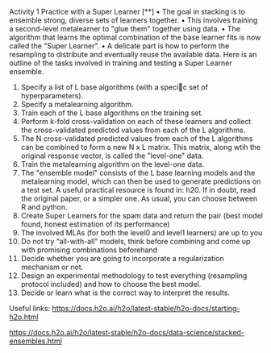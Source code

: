 Activity 1 Practice with a Super Learner [**]
• The goal in stacking is to ensemble strong, diverse sets of learners together.
• This involves training a second-level metalearner to "glue them" together using data.
• The algorithm that learns the optimal combination of the base learner fits is now called
the "Super Learner".
• A delicate part is how to perform the resampling to distribute and eventually reuse the
available data.
Here is an outline of the tasks involved in training and testing a Super Learner ensemble.
1. Specify a list of L base algorithms (with a specic set of hyperparameters).
2. Specify a metalearning algorithm.
3. Train each of the L base algorithms on the training set.
4. Perform k-fold cross-validation on each of these learners and collect the cross-validated
predicted values from each of the L algorithms.
5. The N cross-validated predicted values from each of the L algorithms can be combined
to form a new N x L matrix. This matrix, along wtih the original response vector, is
called the "level-one" data.
6. Train the metalearning algorithm on the level-one data.
7. The "ensemble model" consists of the L base learning models and the metalearning
model, which can then be used to generate predictions on a test set.
A useful practical resource is found in: h20. If in doubt, read the original paper, or a simpler
one. As usual, you can choose between R and python.
1. Create Super Learners for the spam data and return the pair (best model found, honest
estimation of its performance)
2. The involved MLAs (for both the level0 and level1 learners) are up to you
3. Do not try “all-with-all” models, think before combining and come up with promising
combinations beforehand
4. Decide whether you are going to incorporate a regularization mechanism or not.
5. Design an experimental methodology to test everything (resampling protocol included)
and how to choose the best model.
6. Decide or learn what is the correct way to interpret the results.


Useful links:
https://docs.h2o.ai/h2o/latest-stable/h2o-docs/starting-h2o.html

https://docs.h2o.ai/h2o/latest-stable/h2o-docs/data-science/stacked-ensembles.html
